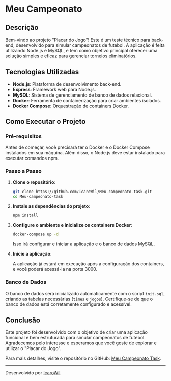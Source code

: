 # Meu Campeonato

## Descrição

Bem-vindo ao projeto "Placar do Jogo"! Este é um teste técnico para back-end, desenvolvido para simular campeonatos de futebol. A aplicação é feita utilizando Node.js e MySQL, e tem como objetivo principal oferecer uma solução simples e eficaz para gerenciar torneios eliminatórios.

## Tecnologias Utilizadas

- **Node.js**: Plataforma de desenvolvimento back-end.
- **Express**: Framework web para Node.js.
- **MySQL**: Sistema de gerenciamento de banco de dados relacional.
- **Docker**: Ferramenta de containerização para criar ambientes isolados.
- **Docker Compose**: Orquestração de containers Docker.

## Como Executar o Projeto

### Pré-requisitos

Antes de começar, você precisará ter o Docker e o Docker Compose instalados em sua máquina. Além disso, o Node.js deve estar instalado para executar comandos npm.

### Passo a Passo

1. **Clone o repositório**:

    ```bash
    git clone https://github.com/IcaroWil/Meu-campeonato-task.git
    cd Meu-campeonato-task
    ```

2. **Instale as dependências do projeto**:

    ```bash
    npm install
    ```

3. **Configure o ambiente e inicialize os containers Docker**:

    ```bash
    docker-compose up -d
    ```

    Isso irá configurar e iniciar a aplicação e o banco de dados MySQL.

4. **Inicie a aplicação**:

    A aplicação já estará em execução após a configuração dos containers, e você poderá acessá-la na porta 3000.

### Banco de Dados

O banco de dados será inicializado automaticamente com o script `init.sql`, criando as tabelas necessárias (`times` e `jogos`). Certifique-se de que o banco de dados está corretamente configurado e acessível.

## Conclusão

Este projeto foi desenvolvido com o objetivo de criar uma aplicação funcional e bem estruturada para simular campeonatos de futebol. Agradecemos pelo interesse e esperamos que você goste de explorar e utilizar o "Placar do Jogo".

Para mais detalhes, visite o repositório no GitHub: [Meu Campeonato Task](https://github.com/IcaroWil/Meu-campeonato-task).

---

Desenvolvido por [IcaroWil](https://github.com/IcaroWil)
